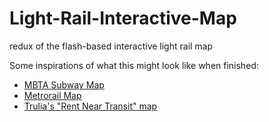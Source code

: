 # Light-Rail-Interactive-Map
redux of the flash-based interactive light rail map


Some inspirations of what this might look like when finished:
* [MBTA Subway Map](http://www.mbta.com/schedules_and_maps/subway/)
* [Metrorail Map](http://www.wmata.com/rail/maps/map.cfm)
* [Trulia's "Rent Near Transit" map](http://www.trulia.com/rent-near-sf-bart/)
